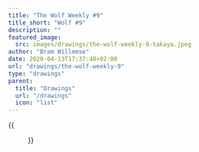 ```yaml
---
title: "The Wolf Weekly #9"
title_short: "Wolf #9"
description: ""
featured_image:
  src: images/drawings/the-wolf-weekly-9-takaya.jpeg
author: "Bram Willemse"
date: 2020-04-13T17:37:48+02:00
url: "drawings/the-wolf-weekly-9"
type: "drawings"
parent:
  title: "Drawings"
  url: "/drawings"
  icon: "list"
---
```


{{<figure src="/images/drawings/the-wolf-weekly-9-takaya.jpeg"  width="2224" height="1251">}}